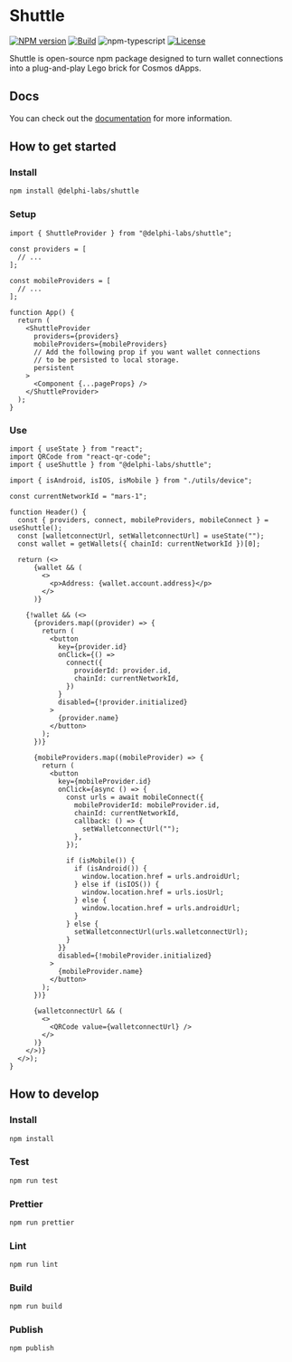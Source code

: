 # Shuttle

[![NPM version][npm-image]][npm-url]
[![Build][github-build]][github-build-url]
![npm-typescript]
[![License][github-license]][github-license-url]

Shuttle is open-source npm package designed to turn wallet connections into a plug-and-play Lego brick for Cosmos dApps.

## Docs

You can check out the [documentation](https://shuttle.delphilabs.io/) for more information.

## How to get started

### Install

```bash
npm install @delphi-labs/shuttle
```

### Setup

```tsx
import { ShuttleProvider } from "@delphi-labs/shuttle";

const providers = [
  // ...
];

const mobileProviders = [
  // ...
];

function App() {
  return (
    <ShuttleProvider
      providers={providers}
      mobileProviders={mobileProviders}
      // Add the following prop if you want wallet connections
      // to be persisted to local storage.
      persistent
    >
      <Component {...pageProps} />
    </ShuttleProvider>
  );
}
```

### Use

```tsx
import { useState } from "react";
import QRCode from "react-qr-code";
import { useShuttle } from "@delphi-labs/shuttle";

import { isAndroid, isIOS, isMobile } from "./utils/device";

const currentNetworkId = "mars-1";

function Header() {
  const { providers, connect, mobileProviders, mobileConnect } = useShuttle();
  const [walletconnectUrl, setWalletconnectUrl] = useState("");
  const wallet = getWallets({ chainId: currentNetworkId })[0];

  return (<>
      {wallet && (
        <>
          <p>Address: {wallet.account.address}</p>
        </>
      )}

    {!wallet && (<>
      {providers.map((provider) => {
        return (
          <button
            key={provider.id}
            onClick={() =>
              connect({
                providerId: provider.id,
                chainId: currentNetworkId,
              })
            }
            disabled={!provider.initialized}
          >
            {provider.name}
          </button>
        );
      })}

      {mobileProviders.map((mobileProvider) => {
        return (
          <button
            key={mobileProvider.id}
            onClick={async () => {
              const urls = await mobileConnect({
                mobileProviderId: mobileProvider.id,
                chainId: currentNetworkId,
                callback: () => {
                  setWalletconnectUrl("");
                },
              });

              if (isMobile()) {
                if (isAndroid()) {
                  window.location.href = urls.androidUrl;
                } else if (isIOS()) {
                  window.location.href = urls.iosUrl;
                } else {
                  window.location.href = urls.androidUrl;
                }
              } else {
                setWalletconnectUrl(urls.walletconnectUrl);
              }
            }}
            disabled={!mobileProvider.initialized}
          >
            {mobileProvider.name}
          </button>
        );
      })}

      {walletconnectUrl && (
        <>
          <QRCode value={walletconnectUrl} />
        </>
      )}
    </>)}
  </>);
}
```

## How to develop

### Install

```bash
npm install
```

### Test

```bash
npm run test
```

### Prettier

```bash
npm run prettier
```

### Lint

```bash
npm run lint
```

### Build

```bash
npm run build
```

### Publish

```bash
npm publish
```

[npm-url]: https://www.npmjs.com/package/@delphi-labs/shuttle
[npm-image]: https://img.shields.io/npm/v/@delphi-labs/shuttle
[npm-typescript]: https://img.shields.io/npm/types/@delphi-labs/shuttle
[github-license]: https://img.shields.io/github/license/delphi-labs/shuttle
[github-license-url]: https://github.com/delphi-labs/shuttle/blob/main/LICENSE
[github-build]: https://github.com/delphi-labs/shuttle/actions/workflows/publish.yml/badge.svg
[github-build-url]: https://github.com/delphi-labs/shuttle/actions/workflows/publish.yml
